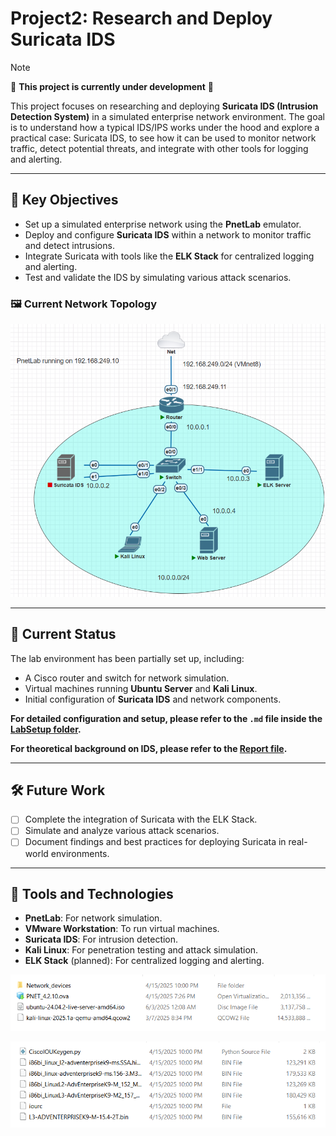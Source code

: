 # Project2: Research and Deploy Suricata IDS

> [!NOTE]  
> 🚧 **This project is currently under development** 🚧

This project focuses on researching and deploying **Suricata IDS (Intrusion Detection System)** in a simulated enterprise network environment. The goal is to understand how a typical IDS/IPS works under the hood and explore a practical case: Suricata IDS, to see how it can be used to monitor network traffic, detect potential threats, and integrate with other tools for logging and alerting.

---

## 🎯 Key Objectives
- Set up a simulated enterprise network using the **PnetLab** emulator.
- Deploy and configure **Suricata IDS** within a network to monitor traffic and detect intrusions.
- Integrate Suricata with tools like the **ELK Stack** for centralized logging and alerting.
- Test and validate the IDS by simulating various attack scenarios.


### 🖼️ Current Network Topology

![Network Topology](assets/NetworkTopology.png)

---

## 📌 Current Status

The lab environment has been partially set up, including:
- A Cisco router and switch for network simulation.
- Virtual machines running **Ubuntu Server** and **Kali Linux**.
- Initial configuration of **Suricata IDS** and network components.

**For detailed configuration and setup, please refer to the `.md` file inside the [LabSetup folder](LabSetup).**

**For theoretical background on IDS, please refer to the [Report file](Project2_Report.pdf).**

---

## 🛠️ Future Work
- [ ] Complete the integration of Suricata with the ELK Stack.
- [ ] Simulate and analyze various attack scenarios.
- [ ] Document findings and best practices for deploying Suricata in real-world environments.

---

## 🧰 Tools and Technologies
- **PnetLab**: For network simulation.
- **VMware Workstation**: To run virtual machines.
- **Suricata IDS**: For intrusion detection.
- **Kali Linux**: For penetration testing and attack simulation.
- **ELK Stack** (planned): For centralized logging and alerting.


![alt text](image.png)

![alt text](image-1.png)